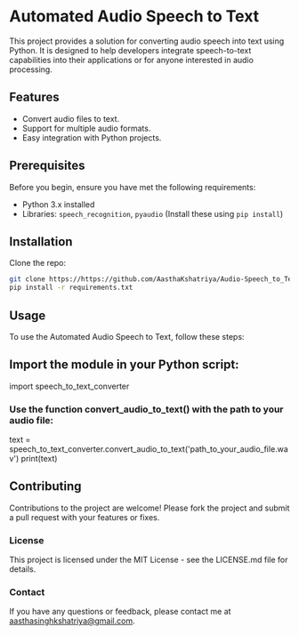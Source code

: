 # Automated Audio Speech to Text

This project provides a solution for converting audio speech into text using Python. It is designed to help developers integrate speech-to-text capabilities into their applications or for anyone interested in audio processing.

## Features

- Convert audio files to text.
- Support for multiple audio formats.
- Easy integration with Python projects.

## Prerequisites

Before you begin, ensure you have met the following requirements:
- Python 3.x installed
- Libraries: `speech_recognition`, `pyaudio` (Install these using `pip install`)

## Installation

Clone the repo:
```bash
git clone https://https://github.com/AasthaKshatriya/Audio-Speech_to_Text.git
pip install -r requirements.txt
```
## Usage
To use the Automated Audio Speech to Text, follow these steps:

## Import the module in your Python script:
import speech_to_text_converter
### Use the function convert_audio_to_text() with the path to your audio file:
text = speech_to_text_converter.convert_audio_to_text('path_to_your_audio_file.wav')
print(text)

## Contributing
Contributions to the project are welcome! Please fork the project and submit a pull request with your features or fixes.

### License
This project is licensed under the MIT License - see the LICENSE.md file for details.

### Contact
If you have any questions or feedback, please contact me at aasthasinghkshatriya@gmail.com.
